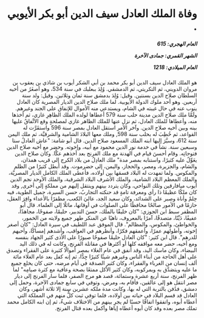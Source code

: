 <h1 dir="rtl">وفاة الملك العادل سيف الدين أبو بكر الأيوبي .</h1>

<h5 dir="rtl">العام الهجري:  615

الشهر القمري: جمادى الآخرة

العام الميلادي: 1218</h5>

<p dir="rtl">هو الملك العادل سيف الدين أبو بكر محمد بن أبي الشكر أيوب بن شاذي بن يعقوب بن مروان الدويني، ثم التكريتي، ثم الدمشقي. وُلِدَ ببعلبك في سنة 534، وهو أصغَرُ من أخيه السلطان صلاح الدين بسنتين. وقيل: وُلِدَ بدمشق سنة ثمان وثلاثين. وقيل: ولد سنة أربعين. وهو أحد ملوك الدولة الأيوبية. لما ملك صلاح الدين الديار المصرية كان العادل ينوب عنه في حال غيبته في الشام، ويستدعي منه الأموال للإنفاق على الجند وغيرهم. ولَمَّا ملك صلاح الدين مدينة حلب سنة 579 أعطاها لولده الملك الظاهِرِ غازي، ثم أخذها منه، وأعطاها للملك العادل، ثم نزل عنها للملك الظاهر غازي لمصلحةٍ وقع الاتِّفاقُ عليها بينه وبين أخيه صلاح الدين. وآخر الأمر استقل العادل بمصر سنة 596 واستقَرَّت له القواعد، ثم خُطِبَ له بحلب سنة 598, وملك معها البلادَ الشامية والشرقيَّة، ثم ملك اليمن سنة 612، وسيَّرَ إليها ابنه الملك المسعود صلاح الدين. قال أبو شامة: "عاش العادلُ ستا وسبعين سنة. نشأ في خدمة نور الدين محمود مع أبيه، وإخوته. وحضر مع أخيه صلاح الدين فتوحاتِه. وقام أحسنَ قيام في الهدنة مع ملك الفرنج بعد أخذهم عكَّا. وكان صلاح الدين يعَوِّلُ عليه كثيرًا، واستنابه بمصر مدة" ملك العادِلُ من بلاد الكرج إلى قريب همذان، والشام، والجزيرة، ومصر، والحجاز، واليمن، إلى حضرموت. وقد أبطل كثيرًا من الظلم والمكوس. ولما تمهدت له البلاد قسمَها بين أولاده، فأعطى الملك الكامل الديار المصريَّة، والملك المعظم البلاد الشامية، والملك الأشرف البلاد الشرقية، والملك الأوحد نجم الدين أيوب ميافارقين وتلك النواحي، وكان يتردد بينهم وينتقل إليهم من مملكةٍ إلى أخرى, وقد كان ملكًا عظيمًا ذا رأي ومعرفة تامةٍ قد حنكته التجاربُ، حسن السيرة، جميل الطوية، فيه حِلمٌ وأناة وصبر على الشدائد، وكان سعيد الجد، عاليَ الكعب، مظفرًا بالأعداء وافِرَ العقل، حازمًا في الأمور صالحًا محافظًا على الصلوات في أوقاتها، مائلًا إلى العلماء. قال أبو المظفر سبط ابن الجوزي: "كان خليقًا بالملك، حسنَ التدبير، حليمًا، صفوحًا، مجاهدًا، عفيفًا، دَيِّنًا، متصدقًا، آمرًا بالمعروف، ناهيًا عن المنكر طهر جميع ولايته من الخمور، والخواطئ، والمكوس، والمظالم". قال الموفق عبد اللطيف في سيرة العادل: "كان أصغر إخوته، وأطولهم عمرًا، وأعمقهم فكرًا، وأنظرهم في العواقب، وأشدهم إمساكًا، وأحبهم للدرهم". قال ابن كثير: "كان العادل حليمًا صفوحًا صبورًا على الأذى كثير الجهاد بنفسه ومع أخيه، حضر معه مواقفه كلها أو أكثرها في مقاتلة الفرنج، وكانت له في ذلك اليد البيضاء، وكان ماسك اليد، وقد أنفق في عام الغلاء بمصر أموالًا كثيرة على الفقراء وتصدق على أهل الحاجة من أبناء الناس وغيرهم شيئًا كثيرًا جِدًّا، ثم إنه كفل بعد عام الغلاء مائة ألف إنسان من الغرباء والفقراء، وكان كثير الصدقة في أيام مرضه، حتى كان يخلع جميع ما عليه ويتصَدَّق به وبمركوبه، وكان كثير الأكل ممتعًا بصحة وعافية مع كثرة صيامِه" لما ظهر الفرنج، سنة أربع عشرة وستمائة، قصد هو مرج الصفر، فلما سار الفرنج إلى ديار مصر انتقل هو إلى عالقين، فأقام به، ومرض، وتوفي في سابع جمادى الآخرة، وحمل إلى دمشق، فدُفن بالتربة التي له بها، وكانت مدة ملكه عشرين سنة إلا ثلاثة أشهر، وكان العادل قد قسم البلاد في حياته بين أولاده، فلما توفي ثبت كلٌّ منهم في المملكة التي أعطاه أبوه، واتفقوا اتفاقًا حسنًا لم يجرِ بينهم من الاختلاف شيءٌ، ثم إن ابنه الكامل محمد تملك مصر بعده وقد كان أبوه أعطاه إياها وأكمل بعده قتال الفرنج.</p></br>
